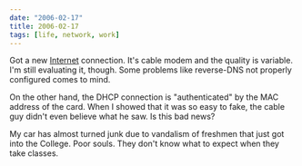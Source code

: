 ```yaml
---
date: "2006-02-17"
title: 2006-02-17
tags: [life, network, work]
---
```

Got a new [Internet](http://www.flash.net.br/) connection. It's
cable modem and the quality is variable. I'm still evaluating it,
though. Some problems like reverse-DNS not properly configured
comes to mind.

On the other hand, the DHCP connection is "authenticated" by the
MAC address of the card. When I showed that it was so easy to fake,
the cable guy didn't even believe what he saw. Is this bad news?

My car has almost turned junk due to vandalism of freshmen that
just got into the College. Poor souls. They don't know what to
expect when they take classes.

